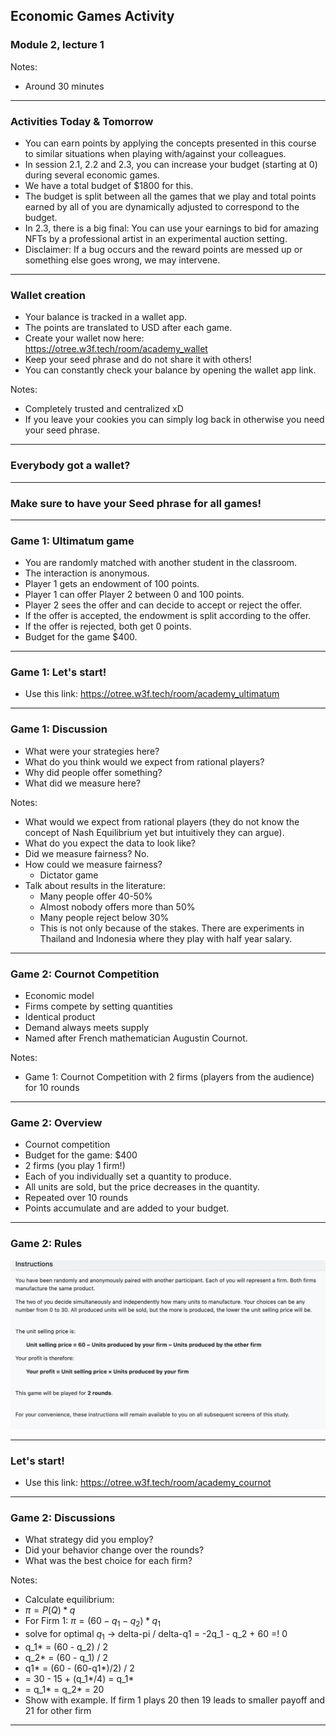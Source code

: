 ## Economic Games Activity

### Module 2, lecture 1

Notes:

- Around 30 minutes

---

### Activities Today & Tomorrow

- You can earn points by applying the concepts presented in this course to similar situations when playing with/against your colleagues.
- In session 2.1, 2.2 and 2.3, you can increase your budget (starting at 0) during several economic games.
- We have a total budget of $1800 for this. 
- The budget is split between all the games that we play and total points earned by all of you are dynamically adjusted to correspond to the budget. 
- In 2.3, there is a big final: You can use your earnings to bid for amazing NFTs by a professional artist in an experimental auction setting.
- Disclaimer: If a bug occurs and the reward points are messed up or something else goes wrong, we may intervene.

---

### Wallet creation

- Your balance is tracked in a wallet app.
- The points are translated to USD after each game.
- Create your wallet now here: https://otree.w3f.tech/room/academy_wallet
- Keep your seed phrase and do not share it with others!
- You can constantly check your balance by opening the wallet app link.

Notes:

- Completely trusted and centralized xD
- If you leave your cookies you can simply log back in otherwise you need your seed phrase.

---

### Everybody got a wallet?

---

### Make sure to have your Seed phrase for all games!

---

### Game 1: Ultimatum game

- You are randomly matched with another student in the classroom.
- The interaction is anonymous.
- Player 1 gets an endowment of 100 points.
- Player 1 can offer Player 2 between 0 and 100 points.
- Player 2 sees the offer and can decide to accept or reject the offer.
- If the offer is accepted, the endowment is split according to the offer.
- If the offer is rejected, both get 0 points.
- Budget for the game $400.

---

### Game 1: Let's start!

- Use this link: https://otree.w3f.tech/room/academy_ultimatum


---

### Game 1: Discussion

- What were your strategies here?
- What do you think would we expect from rational players?
- Why did people offer something?
- What did we measure here?

Notes:
- What would we expect from rational players (they do not know the concept of Nash Equilibrium yet but intuitively they can argue).
- What do you expect the data to look like?
- Did we measure fairness? No.
- How could we measure fairness?
  - Dictator game
- Talk about results in the literature:
  - Many people offer 40-50%
  - Almost nobody offers more than 50%
  - Many people reject below 30%
  - This is not only because of the stakes. There are experiments in Thailand and Indonesia where they play with half year salary.


---

### Game 2: Cournot Competition

* Economic model
* Firms compete by setting quantities
* Identical product
* Demand always meets supply
* Named after French mathematician Augustin Cournot.

Notes:
- Game 1: Cournot Competition with 2 firms (players from the audience) for 10 rounds

---

### Game 2: Overview

* Cournot competition
* Budget for the game: $400
* 2 firms (you play 1 firm!)
* Each of you individually set a quantity to produce.
* All units are sold, but the price decreases in the quantity. 
* Repeated over 10 rounds
* Points accumulate and are added to your budget.

---

### Game 2: Rules

<img src="/assets/img/2-Economics/2.1-cournot-1-instructions.png" alt="Cournot Competition Instructions" style="width:1000px;"/>

---

### Let's start!

- Use this link: https://otree.w3f.tech/room/academy_cournot

---

### Game 2: Discussions

- What strategy did you employ?
- Did your behavior change over the rounds?
- What was the best choice for each firm? 

Notes:
- Calculate equilibrium:
- $\pi = P(Q) * q$
- For Firm 1: $\pi = (60 - q_1 - q_2) * q_1$
- solve for optimal $q_1$ -> delta-pi / delta-q1 = -2q_1 - q_2 + 60 =! 0
- q_1* = (60 - q_2) / 2
- q_2* = (60 - q_1) / 2
- q1* = (60 - (60-q1*)/2) / 2 
- = 30 - 15 + (q_1*/4) = q_1*
- = q_1* = q_2* = 20
- Show with example. If firm 1 plays 20 then 19 leads to smaller payoff and 21 for other firm

---


